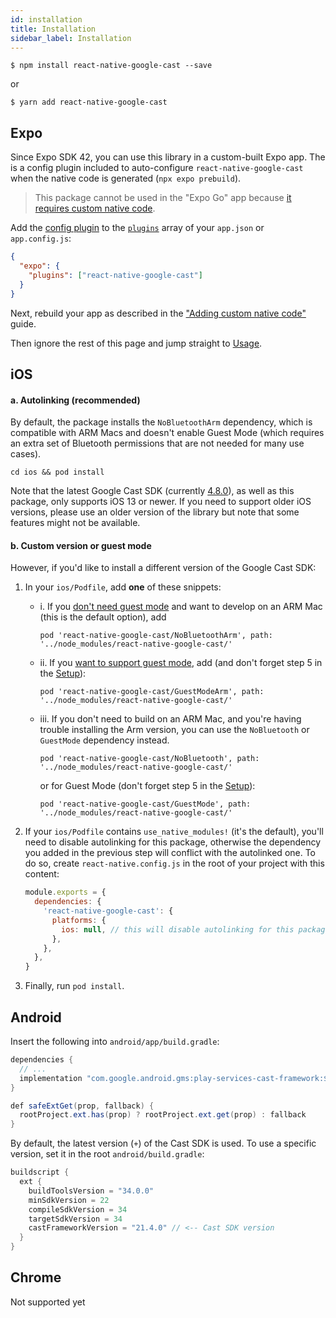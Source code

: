 ```yaml
---
id: installation
title: Installation
sidebar_label: Installation
---
```


`$ npm install react-native-google-cast --save`

or

`$ yarn add react-native-google-cast`

## Expo

Since Expo SDK 42, you can use this library in a custom-built Expo app.
The is a config plugin included to auto-configure `react-native-google-cast` when the native code is generated (`npx expo prebuild`).

> This package cannot be used in the "Expo Go" app because [it requires custom native code](https://docs.expo.io/workflow/customizing/).

Add the [config plugin](https://docs.expo.io/guides/config-plugins/) to the [`plugins`](https://docs.expo.io/versions/latest/config/app/#plugins) array of your `app.json` or `app.config.js`:

```json
{
  "expo": {
    "plugins": ["react-native-google-cast"]
  }
}
```

Next, rebuild your app as described in the ["Adding custom native code"](https://docs.expo.io/workflow/customizing/) guide.

Then ignore the rest of this page and jump straight to [Usage](usage).

## iOS

#### a. Autolinking (recommended)

By default, the package installs the `NoBluetoothArm` dependency, which is compatible with ARM Macs and doesn't enable Guest Mode (which requires an extra set of Bluetooth permissions that are not needed for many use cases).

`cd ios && pod install`

Note that the latest Google Cast SDK (currently [4.8.0](https://developers.google.com/cast/docs/release-notes#july-20,-2023)), as well as this package, only supports iOS 13 or newer. If you need to support older iOS versions, please use an older version of the library but note that some features might not be available.

#### b. Custom version or guest mode

However, if you'd like to install a different version of the Google Cast SDK:

1. In your `ios/Podfile`, add **one** of these snippets:

   - i. If you [don't need guest mode](https://developers.google.com/cast/docs/ios_sender/ios_permissions_changes#need_to_remove_guest_mode_support) and want to develop on an ARM Mac (this is the default option), add

     ```
     pod 'react-native-google-cast/NoBluetoothArm', path: '../node_modules/react-native-google-cast/'
     ```

   - ii. If you [want to support guest mode](https://developers.google.com/cast/docs/ios_sender/ios_permissions_changes#need_to_keep_guest_mode_support), add (and don't forget step 5 in the [Setup](setup#ios)):

     ```
     pod 'react-native-google-cast/GuestModeArm', path: '../node_modules/react-native-google-cast/'
     ```

   - iii. If you don't need to build on an ARM Mac, and you're having trouble installing the Arm version, you can use the `NoBluetooth` or `GuestMode` dependency instead.

     ```
     pod 'react-native-google-cast/NoBluetooth', path: '../node_modules/react-native-google-cast/'
     ```

     or for Guest Mode (don't forget step 5 in the [Setup](setup#ios)):

     ```
     pod 'react-native-google-cast/GuestMode', path: '../node_modules/react-native-google-cast/'
     ```

2. If your `ios/Podfile` contains `use_native_modules!` (it's the default), you'll need to disable autolinking for this package, otherwise the dependency you added in the previous step will conflict with the autolinked one. To do so, create `react-native.config.js` in the root of your project with this content:

   ```js
   module.exports = {
     dependencies: {
       'react-native-google-cast': {
         platforms: {
           ios: null, // this will disable autolinking for this package on iOS
         },
       },
     },
   }
   ```

3. Finally, run `pod install`.

## Android

Insert the following into `android/app/build.gradle`:

```java
dependencies {
  // ...
  implementation "com.google.android.gms:play-services-cast-framework:${safeExtGet('castFrameworkVersion', '+')}"
}

def safeExtGet(prop, fallback) {
  rootProject.ext.has(prop) ? rootProject.ext.get(prop) : fallback
}
```

By default, the latest version (`+`) of the Cast SDK is used. To use a specific version, set it in the root `android/build.gradle`:

```java
buildscript {
  ext {
    buildToolsVersion = "34.0.0"
    minSdkVersion = 22
    compileSdkVersion = 34
    targetSdkVersion = 34
    castFrameworkVersion = "21.4.0" // <-- Cast SDK version
  }
}
```

## Chrome

Not supported yet
